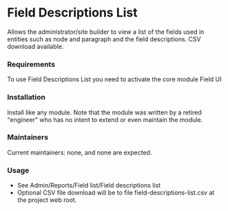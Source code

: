 Field Descriptions List
============================

Allows the administrator/site builder to view a list of the fields used in entities such as
node and paragraph and the field descriptions. CSV download available.

### Requirements

To use Field Descriptions List you need to activate the core module Field UI

### Installation

Install like any module. Note that the module was written by a retired "engineer"
who has no intent to extend or even maintain the module.

### Maintainers

Current maintainers: none, and none are expected.

### Usage
* See Admin/Reports/Field list/Field descriptions list
* Optional CSV file download will be to file field-descriptions-list.csv at the project web root.
